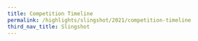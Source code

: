 ```yaml
---
title: Competition Timeline
permalink: /highlights/slingshot/2021/competition-timeline
third_nav_title: Slingshot
---
```

